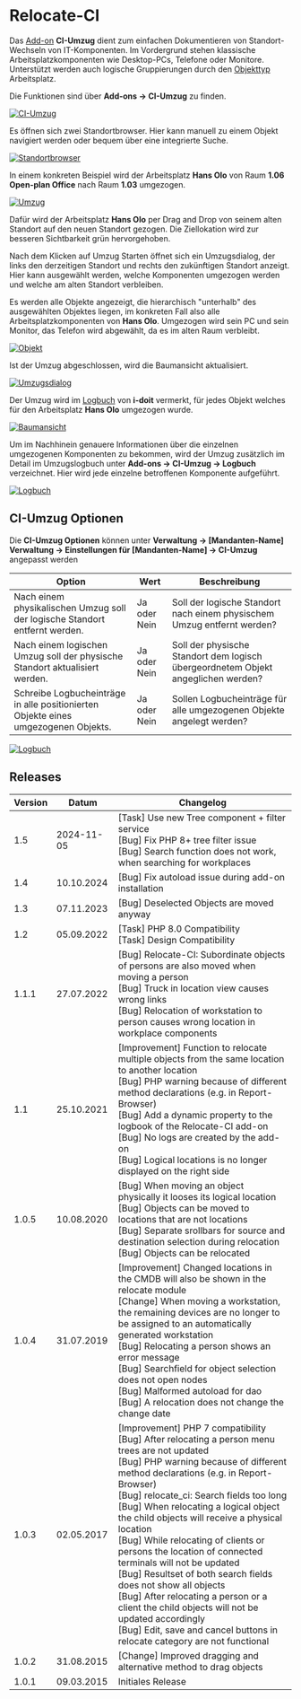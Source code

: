 # Relocate-CI

Das [Add-on](./index.md) **CI-Umzug** dient zum einfachen Dokumentieren von Standort-Wechseln von IT-Komponenten. Im Vordergrund stehen klassische Arbeitsplatzkomponenten wie Desktop-PCs, Telefone oder Monitore. Unterstützt werden auch logische Gruppierungen durch den [Objekttyp](../grundlagen/struktur-it-dokumentation.md) Arbeitsplatz.

Die Funktionen sind über **Add-ons → CI-Umzug** zu finden.

[![CI-Umzug](../assets/images/de/i-doit-add-ons/relocate-ci/1-rci.png)](../assets/images/de/i-doit-add-ons/relocate-ci/1-rci.png)

Es öffnen sich zwei Standortbrowser. Hier kann manuell zu einem Objekt navigiert werden oder bequem über eine integrierte Suche.

[![Standortbrowser](../assets/images/de/i-doit-add-ons/relocate-ci/2-rci.png)](../assets/images/de/i-doit-add-ons/relocate-ci/2-rci.png)

In einem konkreten Beispiel wird der Arbeitsplatz **Hans Olo** von Raum **1.06 Open-plan Office** nach Raum **1.03** umgezogen.

[![Umzug](../assets/images/de/i-doit-add-ons/relocate-ci/3-rci.png)](../assets/images/de/i-doit-add-ons/relocate-ci/3-rci.png)

Dafür wird der Arbeitsplatz **Hans Olo** per Drag and Drop von seinem alten Standort auf den neuen Standort gezogen. Die Ziellokation wird zur besseren Sichtbarkeit grün hervorgehoben.

Nach dem Klicken auf Umzug Starten öffnet sich ein Umzugsdialog, der links den derzeitigen Standort und rechts den zukünftigen Standort anzeigt. Hier kann ausgewählt werden, welche Komponenten umgezogen werden und welche am alten Standort verbleiben.

Es werden alle Objekte angezeigt, die hierarchisch "unterhalb" des ausgewählten Objektes liegen, im konkreten Fall also alle Arbeitsplatzkomponenten von **Hans Olo**. Umgezogen wird sein PC und sein Monitor, das Telefon wird abgewählt, da es im alten Raum verbleibt.

[![Objekt](../assets/images/de/i-doit-add-ons/relocate-ci/4-rci.png)](../assets/images/de/i-doit-add-ons/relocate-ci/4-rci.png)

Ist der Umzug abgeschlossen, wird die Baumansicht aktualisiert.

[![Umzugsdialog](../assets/images/de/i-doit-add-ons/relocate-ci/5-rci.png)](../assets/images/de/i-doit-add-ons/relocate-ci/5-rci.png)

Der Umzug wird im [Logbuch](../grundlagen/logbuch.md) von **i-doit** vermerkt, für jedes Objekt welches für den Arbeitsplatz **Hans Olo** umgezogen wurde.

[![Baumansicht](../assets/images/de/i-doit-add-ons/relocate-ci/6-rci.png)](../assets/images/de/i-doit-add-ons/relocate-ci/6-rci.png)

Um im Nachhinein genauere Informationen über die einzelnen umgezogenen Komponenten zu bekommen, wird der Umzug zusätzlich im Detail im Umzugslogbuch unter **Add-ons → CI-Umzug → Logbuch** verzeichnet. Hier wird jede einzelne betroffenen Komponente aufgeführt.

[![Logbuch](../assets/images/de/i-doit-add-ons/relocate-ci/7-rci.png)](../assets/images/de/i-doit-add-ons/relocate-ci/7-rci.png)

## CI-Umzug Optionen

Die **CI-Umzug Optionen** können unter **Verwaltung → [Mandanten-Name] Verwaltung → Einstellungen für [Mandanten-Name] → CI-Umzug** angepasst werden

| Option                                                                             | Wert         | Beschreibung                                                                      |
| ---------------------------------------------------------------------------------- | ------------ | --------------------------------------------------------------------------------- |
| Nach einem physikalischen Umzug soll der logische Standort entfernt werden.        | Ja oder Nein | Soll der logische Standort nach einem physischem Umzug entfernt werden?           |
| Nach einem logischen Umzug soll der physische Standort aktualisiert werden.        | Ja oder Nein | Soll der physische Standort dem logisch übergeordnetem Objekt angeglichen werden? |
| Schreibe Logbucheinträge in alle positionierten Objekte eines umgezogenen Objekts. | Ja oder Nein | Sollen Logbucheinträge für alle umgezogenen Objekte angelegt werden?              |

[![Logbuch](../assets/images/de/i-doit-add-ons/relocate-ci/8-rci.png)](../assets/images/de/i-doit-add-ons/relocate-ci/8-rci.png)

## Releases

| Version | Datum      | Changelog                                                                                                                                                                                                                                                                                                                                                                                                                                                                                                                                                                                                                                                                                       |
| ------- | ---------- | ----------------------------------------------------------------------------------------------------------------------------------------------------------------------------------------------------------------------------------------------------------------------------------------------------------------------------------------------------------------------------------------------------------------------------------------------------------------------------------------------------------------------------------------------------------------------------------------------------------------------------------------------------------------------------------------------- |
| 1.5     | 2024-11-05 | [Task] Use new Tree component + filter service <br> [Bug] Fix PHP 8+ tree filter issue <br> [Bug] Search function does not work, when searching for workplaces                                                                                                                                                                                                                                                                                                                                                                                                                                                                                                                                |
| 1.4     | 10.10.2024 | [Bug] Fix autoload issue during add-on installation                                                                                                                                                                                                                                                                                                                                                                                                                                                                                                                                                                                                                                             |
| 1.3     | 07.11.2023 | [Bug] Deselected Objects are moved anyway                                                                                                                                                                                                                                                                                                                                                                                                                                                                                                                                                                                                                                                       |
| 1.2     | 05.09.2022 | [Task] PHP 8.0 Compatibility  <br>[Task] Design Compatibility                                                                                                                                                                                                                                                                                                                                                                                                                                                                                                                                                                                                                                   |
| 1.1.1   | 27.07.2022 | [Bug] Relocate-CI: Subordinate objects of persons are also moved when moving a person  <br>[Bug] Truck in location view causes wrong links  <br>[Bug] Relocation of workstation to person causes wrong location in workplace components                                                                                                                                                                                                                                                                                                                                                                                                                                                         |
| 1.1     | 25.10.2021 | [Improvement] Function to relocate multiple objects from the same location to another location  <br>[Bug] PHP warning because of different method declarations (e.g. in Report-Browser)  <br>[Bug] Add a dynamic property to the logbook of the Relocate-CI add-on  <br>[Bug] No logs are created by the add-on  <br>[Bug] Logical locations is no longer displayed on the right side                                                                                                                                                                                                                                                                                                           |
| 1.0.5   | 10.08.2020 | [Bug] When moving an object physically it looses its logical location  <br>[Bug] Objects can be moved to locations that are not locations  <br>[Bug] Separate srollbars for source and destination selection during relocation  <br>[Bug] Objects can be relocated                                                                                                                                                                                                                                                                                                                                                                                                                              |
| 1.0.4   | 31.07.2019 | [Improvement] Changed locations in the CMDB will also be shown in the relocate module<br>[Change] When moving a workstation, the remaining devices are no longer to be assigned to an automatically generated workstation<br>[Bug] Relocating a person shows an error message<br>[Bug] Searchfield for object selection does not open nodes<br>[Bug] Malformed autoload for dao<br>[Bug] A relocation does not change the change date<br>                                                                                                                                                                                                                                                       |
| 1.0.3   | 02.05.2017 | [Improvement] PHP 7 compatibility<br>[Bug] After relocating a person menu trees are not updated<br>[Bug] PHP warning because of different method declarations (e.g. in Report-Browser)<br>[Bug] relocate_ci: Search fields too long<br>[Bug] When relocating a logical object the child objects will receive a physical location<br>[Bug] While relocating of clients or persons the location of connected terminals will not be updated<br>[Bug] Resultset of both search fields does not show all objects<br>[Bug] After relocating a person or a client the child objects will not be updated accordingly<br>[Bug] Edit, save and cancel buttons in relocate category are not functional<br> |
| 1.0.2   | 31.08.2015 | [Change] Improved dragging and alternative method to drag objects<br>                                                                                                                                                                                                                                                                                                                                                                                                                                                                                                                                                                                                                           |
| 1.0.1   | 09.03.2015 | Initiales Release                                                                                                                                                                                                                                                                                                                                                                                                                                                                                                                                                                                                                                                                               |
